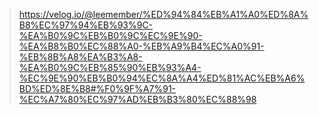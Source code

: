 
> https://velog.io/@leemember/%ED%94%84%EB%A1%A0%ED%8A%B8%EC%97%94%EB%93%9C-%EA%B0%9C%EB%B0%9C%EC%9E%90-%EA%B8%B0%EC%88%A0-%EB%A9%B4%EC%A0%91-%EB%8B%A8%EA%B3%A8-%EA%B0%9C%EB%85%90%EB%93%A4-%EC%9E%90%EB%B0%94%EC%8A%A4%ED%81%AC%EB%A6%BD%ED%8E%B8#%F0%9F%A7%91-%EC%A7%80%EC%97%AD%EB%B3%80%EC%88%98